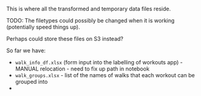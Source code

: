 This is where all the transformed and temporary data files reside.

TODO: The filetypes could possibly be changed when it is working (potentially speed things up).

Perhaps could store these files on S3 instead?

So far we have:
- `walk_info_df.xlsx` (form input into the labelling of workouts app) - MANUAL relocation - need to fix up path in notebook
- `walk_groups.xlsx` - list of the names of walks that each workout can be grouped into
- 
